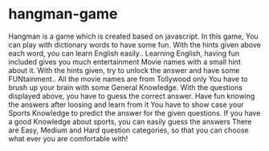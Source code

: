 # hangman-game
Hangman is a game which is created based on javascript.
In this game,
You can play with dictionary words to have some fun. With the hints given above each word, you can learn English easily.. Learning English, having fun included gives you much entertainment
Movie names with a small hint about it. With the hints given, try to unlock the answer and have some FUNtainment.. All the movie names are from Tollywood only
You have to brush up your brain with some General Knowledge. With the questions displayed above, you have to guess the correct answer. Have fun knowing the answers after loosing and learn from it
You have to show case your Sports Knowledge to predict the answer for the given questions. If you have a good Knowledge about sports, you can easily guess the answers
There are Easy, Medium and Hard question categories, so that you can choose what ever you are comfortable with!
